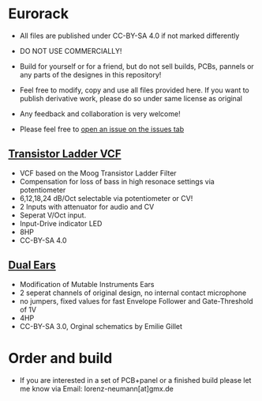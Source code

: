 # Eurorack

- All files are published under CC-BY-SA 4.0 if not marked differently

- DO NOT USE COMMERCIALLY!

- Build for yourself or for a friend, but do not sell builds, PCBs, pannels or any parts of the designes in this repository! 

- Feel free to modify, copy and use all files provided here. If you want to publish derivative work, please do so under same license as original

- Any feedback and collaboration is very welcome!
- Please feel free to [open an issue on the issues tab](https://github.com/Cs4System/Eurorack/issues)



## [Transistor Ladder VCF](https://github.com/Cs4System/Eurorack/tree/main/Transistor_Ladder_VCF)

- VCF based on the Moog Transistor Ladder Filter
- Compensation for loss of bass in high resonace settings via potentiometer
- 6,12,18,24 dB/Oct selectable via potentiometer or CV!
- 2 Inputs with attenuator for audio and CV
- Seperat V/Oct input.
- Input-Drive indicator LED
- 8HP
- CC-BY-SA 4.0

## [Dual Ears](https://github.com/Cs4System/Eurorack/tree/main/Dual%20Ears)
- Modification of Mutable Instruments Ears
- 2 seperat channels of original design, no internal contact microphone
- no jumpers, fixed values for fast Envelope Follower and Gate-Threshold of 1V 
- 4HP
- CC-BY-SA 3.0, Orginal schematics by Emilie Gillet


# Order and build
- If you are interested in a set of PCB+panel or a finished build please let me know via Email: lorenz-neumann[at]gmx.de
